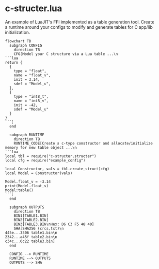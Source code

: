 # c-structer.lua

An example of LuaJIT's FFI implemented as a table generation tool. Create a 
runtime around your configs to modify and generate tables for C app/lib 
initialization.

```mermaid
flowchart TD
  subgraph CONFIG
    direction TB
    CFG[Model your C structure via a Lua table ...\n
```lua
return {
  {
    type = "float",
    name = "float_v",
    init = 3.14,
    sdef = "Model_u",
  },
  {
    type = "int8_t",
    name = "int8_v",
    init = -42,
    sdef = "Model_u"
  }
}
```]
  end

  subgraph RUNTIME
    direction TB
    RUNTIME_CODE[Create a c-type constructor and allocate/initialize memory for new table object ...\n
```lua
local tbl = require("c-structer.structer")
local cfg = require("example_config")

local Constructor, vals = tbl.create_struct(cfg)
local Model = Constructor(vals)

Model.float_v = -3.14
print(Model.float_v)
Model:table()
```]
  end

  subgraph OUTPUTS
    direction TB
    BIN1[TABLE1.BIN]
    BIN2[TABLE2.BIN]
    BIN3[TABLE3.BIN\nHex: D6 C3 F5 48 40]
    SHA[SHA256 (crcs.txt)\n
445e...3306 table1.bin\n
2342...a45f table2.bin\n
c34c...6c22 table3.bin]
  end

  CONFIG --> RUNTIME
  RUNTIME --> OUTPUTS
  OUTPUTS --> SHA
```
